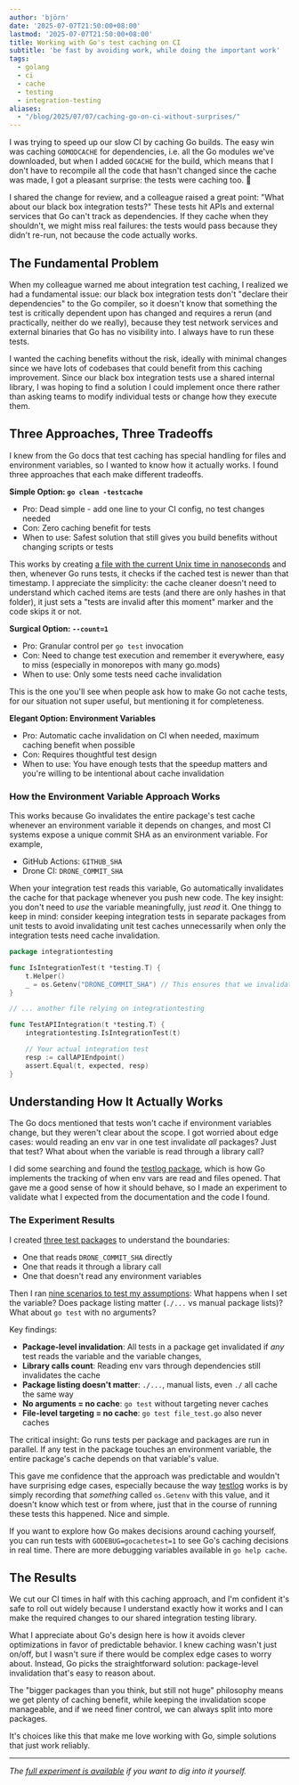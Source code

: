 ```yaml
---
author: 'björn'
date: '2025-07-07T21:50:00+08:00'
lastmod: '2025-07-07T21:50:00+08:00'
title: Working with Go's test caching on CI
subtitle: 'be fast by avoiding work, while doing the important work'
tags:
  - golang
  - ci
  - cache
  - testing
  - integration-testing
aliases:
  - "/blog/2025/07/07/caching-go-on-ci-without-surprises/"
---
```


I was trying to speed up our slow CI by caching Go builds. The easy win was caching `GOMODCACHE` for dependencies, i.e. all the Go modules we've downloaded, but when I added `GOCACHE` for the build, which means that I don't have to recompile all the code that hasn't changed since the cache was made, I got a pleasant surprise: the tests were caching too. 🥳

I shared the change for review, and a colleague raised a great point: "What about our black box integration tests?" These tests hit APIs and external services that Go can't track as dependencies. If they cache when they shouldn't, we might miss real failures: the tests would pass because they didn't re-run, not because the code actually works.

## The Fundamental Problem

When my colleague warned me about integration test caching, I realized we had a fundamental issue: our black box integration tests don't "declare their dependencies" to the Go compiler, so it doesn't know that something the test is critically dependent upon has changed and requires a rerun (and practically, neither do we really), because they test network services and external binaries that Go has no visibility into. I always have to run these tests.

I wanted the caching benefits without the risk, ideally with minimal changes since we have lots of codebases that could benefit from this caching improvement. Since our black box integration tests use a shared internal library, I was hoping to find a solution I could implement once there rather than asking teams to modify individual tests or change how they execute them.

## Three Approaches, Three Tradeoffs

I knew from the Go docs that test caching has special handling for files and environment variables, so I wanted to know how it actually works. I found three approaches that each make different tradeoffs.

**Simple Option: `go clean -testcache`**
- Pro: Dead simple - add one line to your CI config, no test changes needed
- Con: Zero caching benefit for tests
- When to use: Safest solution that still gives you build benefits without changing scripts or tests

This works by creating [a file with the current Unix time in nanoseconds](https://github.com/golang/go/blob/665af869920432879629c1d64cf59f129942dcd6/src/cmd/go/internal/test/test.go#L844-L848) and then, whenever Go runs tests, it checks if the cached test is newer than that timestamp. I appreciate the simplicity: the cache cleaner doesn't need to understand which cached items are tests (and there are only hashes in that folder), it just sets a "tests are invalid after this moment" marker and the code skips it or not.

**Surgical Option: `--count=1`**
- Pro: Granular control per `go test` invocation
- Con: Need to change test execution and remember it everywhere, easy to miss (especially in monorepos with many go.mods)
- When to use: Only some tests need cache invalidation

This is the one you'll see when people ask how to make Go not cache tests, for our situation not super useful, but mentioning it for completeness.

**Elegant Option: Environment Variables**
- Pro: Automatic cache invalidation on CI when needed, maximum caching benefit when possible
- Con: Requires thoughtful test design
- When to use: You have enough tests that the speedup matters and you're willing to be intentional about cache invalidation

### How the Environment Variable Approach Works

This works because Go invalidates the entire package's test cache whenever an environment variable it depends on changes, and most CI systems expose a unique commit SHA as an environment variable. For example,

- GitHub Actions: `GITHUB_SHA`
- Drone CI: `DRONE_COMMIT_SHA`

When your integration test reads this variable, Go automatically invalidates the cache for that package whenever you push new code. The key insight: you don't need to *use* the variable meaningfully, just *read* it. One thingg to keep in mind: consider keeping integration tests in separate packages from unit tests to avoid invalidating unit test caches unnecessarily when only the integration tests need cache invalidation.

```go
package integrationtesting

func IsIntegrationTest(t *testing.T) {
	t.Helper()
	_ = os.Getenv("DRONE_COMMIT_SHA") // This ensures that we invalidate the cache on CI whenever we have a new git SHA
}

// ... another file relying on integrationtesting

func TestAPIIntegration(t *testing.T) {
	integrationtesting.IsIntegrationTest(t)

	// Your actual integration test
	resp := callAPIEndpoint()
	assert.Equal(t, expected, resp)
}
```

## Understanding How It Actually Works

The Go docs mentioned that tests won't cache if environment variables change, but they weren't clear about the scope. I got worried about edge cases: would reading an env var in one test invalidate *all* packages? Just that test? What about when the variable is read through a library call?

I did some searching and found the [testlog package][testlog], which is how Go implements the tracking of when env vars are read and files opened. That gave me a good sense of how it should behave, so I made an experiment to validate what I expected from the documentation and the code I found.

### The Experiment Results

I created [three test packages][experiment] to understand the boundaries:
- One that reads `DRONE_COMMIT_SHA` directly
- One that reads it through a library call
- One that doesn't read any environment variables

Then I ran [nine scenarios to test my assumptions](https://github.com/gaqzi/experiment-go-test-caching/blob/main/test.sh): What happens when I set the variable? Does package listing matter (`./...` vs manual package lists)? What about `go test` with no arguments?

Key findings:
- **Package-level invalidation**: All tests in a package get invalidated if *any* test reads the variable and the variable changes,
- **Library calls count**: Reading env vars through dependencies still invalidates the cache
- **Package listing doesn't matter**: `./...`, manual lists, even `./` all cache the same way
- **No arguments = no cache**: `go test` without targeting never caches
- **File-level targeting = no cache**: `go test file_test.go` also never caches

The critical insight: Go runs tests per package and packages are run in parallel. If any test in the package touches an environment variable, the entire package's cache depends on that variable's value.

This gave me confidence that the approach was predictable and wouldn't have surprising edge cases, especially because the way [testlog] works is by simply recording that _something_ called `os.Getenv` with this value, and it doesn't know which test or from where, just that in the course of running these tests this happened. Nice and simple.

If you want to explore how Go makes decisions around caching yourself, you can run tests with `GODEBUG=gocachetest=1` to see Go's caching decisions in real time. There are more debugging variables available in `go help cache`.

## The Results

We cut our CI times in half with this caching approach, and I'm confident it's safe to roll out widely because I understand exactly how it works and I can make the required changes to our shared integration testing library.

What I appreciate about Go's design here is how it avoids clever optimizations in favor of predictable behavior. I knew caching wasn't just on/off, but I wasn't sure if there would be complex edge cases to worry about. Instead, Go picks the straightforward solution: package-level invalidation that's easy to reason about.

The "bigger packages than you think, but still not huge" philosophy means we get plenty of caching benefit, while keeping the invalidation scope manageable, and if we need finer control, we can always split into more packages.

It's choices like this that make me love working with Go, simple solutions that just work reliably.

---

*The [full experiment is available][experiment] if you want to dig into it yourself.*

[testlog]: https://github.com/golang/go/blob/6c3b5a2798c83d583cb37dba9f39c47300d19f1f/src/internal/testlog/log.go#L49-L54
[experiment]: https://github.com/gaqzi/experiment-go-test-caching
